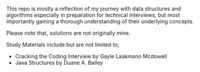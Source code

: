 This repo is mostly a reflection of my journey with 
data structures and algorithms especially in preparation
for technical interviews, but most importantly gaining a
thorough understanding of their underlying concepts.

Please note that, solutions are not originally mine.

Study Materials include but are not limited to;
* Cracking the Coding Interview by Gayle Laakmann Mcdowell
* Java Structures by Duane A. Bailey
